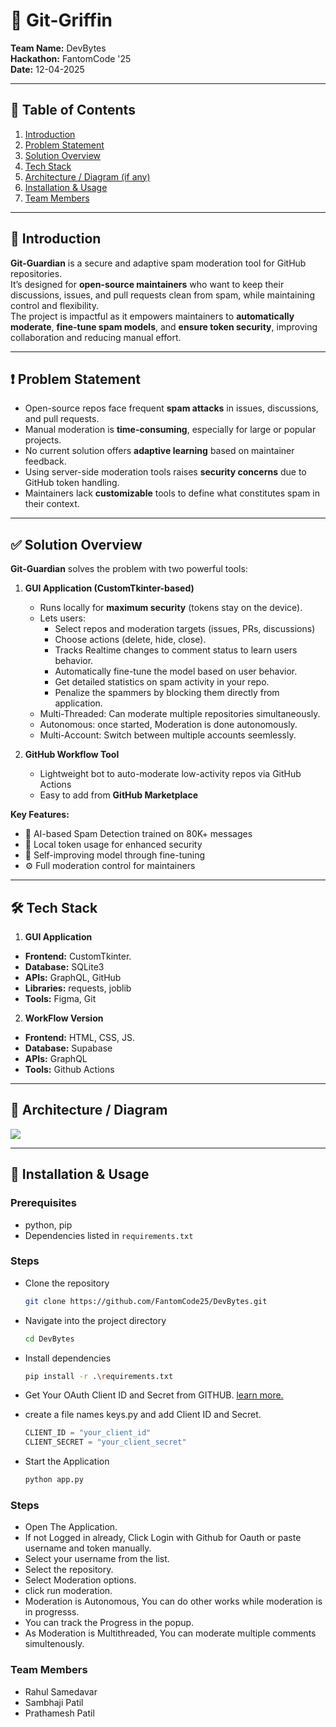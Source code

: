 # 🚀 Git-Griffin

**Team Name:** DevBytes  
**Hackathon:** FantomCode '25  
**Date:** 12-04-2025

---

## 📖 Table of Contents

1. [Introduction](#-introduction)
2. [Problem Statement](#-problem-statement)
3. [Solution Overview](#-solution-overview)
4. [Tech Stack](#-tech-stack)
5. [Architecture / Diagram (if any)](#-architecture--diagram-if-any)
6. [Installation & Usage](#-installation--usage)
7. [Team Members](#-team-members)

---

## 🧠 Introduction

**Git-Guardian** is a secure and adaptive spam moderation tool for GitHub repositories.  
It’s designed for **open-source maintainers** who want to keep their discussions, issues, and pull requests clean from spam, while maintaining control and flexibility.  
The project is impactful as it empowers maintainers to **automatically moderate**, **fine-tune spam models**, and **ensure token security**, improving collaboration and reducing manual effort.

---

## ❗ Problem Statement

- Open-source repos face frequent **spam attacks** in issues, discussions, and pull requests.
- Manual moderation is **time-consuming**, especially for large or popular projects.
- No current solution offers **adaptive learning** based on maintainer feedback.
- Using server-side moderation tools raises **security concerns** due to GitHub token handling.
- Maintainers lack **customizable** tools to define what constitutes spam in their context.

---

## ✅ Solution Overview


**Git-Guardian** solves the problem with two powerful tools:

1. **GUI Application (CustomTkinter-based)**
   - Runs locally for **maximum security** (tokens stay on the device).
   - Lets users:
     - Select repos and moderation targets (issues, PRs, discussions)
     - Choose actions (delete, hide, close).
     - Tracks Realtime changes to comment status to learn users behavior.
     - Automatically fine-tune the model based on user behavior.
     - Get detailed statistics on spam activity in your repo.
     - Penalize the spammers by blocking them directly from application.
   - Multi-Threaded: Can moderate multiple repositories simultaneously. 
   - Autonomous: once started, Moderation is done autonomously.
   - Multi-Account: Switch between multiple accounts seemlessly.

2. **GitHub Workflow Tool**
   - Lightweight bot to auto-moderate low-activity repos via GitHub Actions
   - Easy to add from **GitHub Marketplace**

**Key Features:**
- 🧠 AI-based Spam Detection trained on 80K+ messages  
- 🔐 Local token usage for enhanced security  
- 🔁 Self-improving model through fine-tuning  
- ⚙️ Full moderation control for maintainers  
---

## 🛠️ Tech Stack

1. **GUI Application**
- **Frontend:** CustomTkinter.
- **Database:** SQLite3
- **APIs:** GraphQL, GitHub
- **Libraries:** requests, joblib
- **Tools:** Figma, Git

2. **WorkFlow Version**
- **Frontend:** HTML, CSS, JS.
- **Database:** Supabase
- **APIs:** GraphQL
- **Tools:** Github Actions

---

## 🧩 Architecture / Diagram

![](Images/Sequence_Diagram.png)


---

## 🧪 Installation & Usage

### Prerequisites

- python, pip
- Dependencies listed in `requirements.txt`

### Steps

- Clone the repository
    ```bash
    git clone https://github.com/FantomCode25/DevBytes.git
    ```
- Navigate into the project directory
    ```bash
    cd DevBytes
    ```

- Install dependencies
    ```bash
    pip install -r .\requirements.txt
    ```

- Get Your OAuth Client ID and Secret from GITHUB. [learn more.](https://docs.github.com/en/apps/oauth-apps/building-oauth-apps/creating-an-oauth-app)
- create a file names keys.py and add Client ID and Secret.
    ```python
    CLIENT_ID = "your_client_id"
    CLIENT_SECRET = "your_client_secret"
    ```

- Start the Application
    ```bash
    python app.py
    ```

### Steps
- Open The Application.
- If not Logged in already, Click Login with Github for Oauth or paste username and token manually.
- Select your username from the list.
- Select the repository.
- Select Moderation options.
- click run moderation.
- Moderation is Autonomous, You can do other works while moderation is in progresss.
- You can track the Progress in the popup.
- As Moderation is Multithreaded, You can moderate multiple comments simultenously.



### Team Members
- Rahul Samedavar
- Sambhaji Patil
- Prathamesh Patil